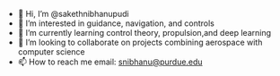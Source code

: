 - 👋 Hi, I’m @sakethnibhanupudi
- 👀 I’m interested in guidance, navigation, and controls
- 🌱 I’m currently learning control theory, propulsion,and deep learning
- 💞️ I’m looking to collaborate on projects combining aerospace with computer science
- 📫 How to reach me email: snibhanu@purdue.edu

<!---
sakethnibhanupudi/sakethnibhanupudi is a ✨ special ✨ repository because its `README.md` (this file) appears on your GitHub profile.
You can click the Preview link to take a look at your changes.
--->
